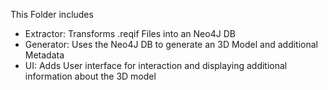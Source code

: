 This Folder includes
- Extractor: Transforms .reqif Files into an Neo4J DB
- Generator: Uses the Neo4J DB to generate an 3D Model and additional Metadata
- UI: Adds User interface for interaction and displaying additional information about the 3D model
